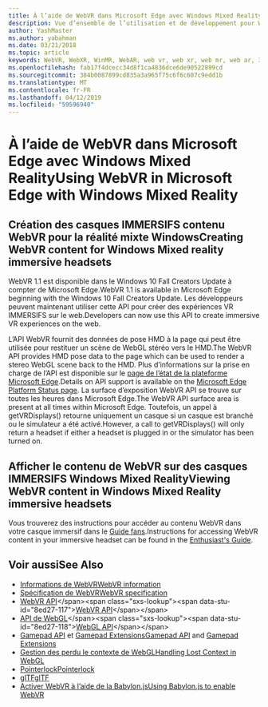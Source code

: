 ```yaml
---
title: À l’aide de WebVR dans Microsoft Edge avec Windows Mixed Reality
description: Vue d’ensemble de l’utilisation et de développement pour WebVR en réalité mixte Windows
author: YashMaster
ms.author: yabahman
ms.date: 03/21/2018
ms.topic: article
keywords: WebVR, WebXR, WinMR, WebAR, web vr, web xr, web mr, web ar, 360, 360 vidéo 360 vidéos, photo 360, 360 photos, 360, web immersive, du contenu immersiveweb, IW
ms.openlocfilehash: fab17f4dcecc34d8f1ca4836dce6de90522899cd
ms.sourcegitcommit: 384b0087899cd835a3a965f75c6f6c607c9edd1b
ms.translationtype: MT
ms.contentlocale: fr-FR
ms.lasthandoff: 04/12/2019
ms.locfileid: "59596940"
---
```

# <a name="using-webvr-in-microsoft-edge-with-windows-mixed-reality"></a><span data-ttu-id="8ed27-104">À l’aide de WebVR dans Microsoft Edge avec Windows Mixed Reality</span><span class="sxs-lookup"><span data-stu-id="8ed27-104">Using WebVR in Microsoft Edge with Windows Mixed Reality</span></span>

## <a name="creating-webvr-content-for-windows-mixed-reality-immersive-headsets"></a><span data-ttu-id="8ed27-105">Création des casques IMMERSIFS contenu WebVR pour la réalité mixte Windows</span><span class="sxs-lookup"><span data-stu-id="8ed27-105">Creating WebVR content for Windows Mixed reality immersive headsets</span></span>

<span data-ttu-id="8ed27-106">WebVR 1.1 est disponible dans le Windows 10 Fall Creators Update à compter de Microsoft Edge.</span><span class="sxs-lookup"><span data-stu-id="8ed27-106">WebVR 1.1 is available in Microsoft Edge beginning with the Windows 10 Fall Creators Update.</span></span> <span data-ttu-id="8ed27-107">Les développeurs peuvent maintenant utiliser cette API pour créer des expériences VR IMMERSIFS sur le web.</span><span class="sxs-lookup"><span data-stu-id="8ed27-107">Developers can now use this API to create immersive VR experiences on the web.</span></span>

<span data-ttu-id="8ed27-108">L’API WebVR fournit des données de pose HMD à la page qui peut être utilisée pour restituer un scène de WebGL stéréo vers le HMD.</span><span class="sxs-lookup"><span data-stu-id="8ed27-108">The WebVR API provides HMD pose data to the page which can be used to render a stereo WebGL scene back to the HMD.</span></span> <span data-ttu-id="8ed27-109">Plus d’informations sur la prise en charge de l’API est disponible sur le [page de l’état de la plateforme Microsoft Edge](https://developer.microsoft.com/microsoft-edge/platform/status/webvr/).</span><span class="sxs-lookup"><span data-stu-id="8ed27-109">Details on API support is available on the [Microsoft Edge Platform Status page](https://developer.microsoft.com/microsoft-edge/platform/status/webvr/).</span></span> <span data-ttu-id="8ed27-110">La surface d’exposition WebVR API se trouve sur toutes les heures dans Microsoft Edge.</span><span class="sxs-lookup"><span data-stu-id="8ed27-110">The WebVR API surface area is present at all times within Microsoft Edge.</span></span> <span data-ttu-id="8ed27-111">Toutefois, un appel à getVRDisplays() retourne uniquement un casque si un casque est branché ou le simulateur a été activé.</span><span class="sxs-lookup"><span data-stu-id="8ed27-111">However, a call to getVRDisplays() will only return a headset if either a headset is plugged in or the simulator has been turned on.</span></span>

## <a name="viewing-webvr-content-in-windows-mixed-reality-immersive-headsets"></a><span data-ttu-id="8ed27-112">Afficher le contenu de WebVR sur des casques IMMERSIFS Windows Mixed Reality</span><span class="sxs-lookup"><span data-stu-id="8ed27-112">Viewing WebVR content in Windows Mixed Reality immersive headsets</span></span>

<span data-ttu-id="8ed27-113">Vous trouverez des instructions pour accéder au contenu WebVR dans votre casque immersif dans le [Guide fans](https://docs.microsoft.com/windows/mixed-reality/enthusiast-guide/webvr).</span><span class="sxs-lookup"><span data-stu-id="8ed27-113">Instructions for accessing WebVR content in your immersive headset can be found in the [Enthusiast's Guide](https://docs.microsoft.com/windows/mixed-reality/enthusiast-guide/webvr).</span></span>

## <a name="see-also"></a><span data-ttu-id="8ed27-114">Voir aussi</span><span class="sxs-lookup"><span data-stu-id="8ed27-114">See Also</span></span>
* [<span data-ttu-id="8ed27-115">Informations de WebVR</span><span class="sxs-lookup"><span data-stu-id="8ed27-115">WebVR information</span></span>](http://webvr.info)
* [<span data-ttu-id="8ed27-116">Spécification de WebVR</span><span class="sxs-lookup"><span data-stu-id="8ed27-116">WebVR specification</span></span>](https://w3c.github.io/webvr/)
* <span data-ttu-id="8ed27-117">[WebVR API](https://msdn.microsoft.com/library/mt806281(v=vs.85).aspx)</span><span class="sxs-lookup"><span data-stu-id="8ed27-117">[WebVR API](https://msdn.microsoft.com/library/mt806281(v=vs.85).aspx)</span></span>
* <span data-ttu-id="8ed27-118">[API de WebGL](https://msdn.microsoft.com/library/bg182648(v=vs.85).aspx)</span><span class="sxs-lookup"><span data-stu-id="8ed27-118">[WebGL API](https://msdn.microsoft.com/library/bg182648(v=vs.85).aspx)</span></span>
* <span data-ttu-id="8ed27-119">[Gamepad API](https://msdn.microsoft.com/library/dn743630(v=vs.85).aspx) et [Gamepad Extensions](https://w3c.github.io/gamepad/extensions.html)</span><span class="sxs-lookup"><span data-stu-id="8ed27-119">[Gamepad API](https://msdn.microsoft.com/library/dn743630(v=vs.85).aspx) and [Gamepad Extensions](https://w3c.github.io/gamepad/extensions.html)</span></span>
* [<span data-ttu-id="8ed27-120">Gestion des perdu le contexte de WebGL</span><span class="sxs-lookup"><span data-stu-id="8ed27-120">Handling Lost Context in WebGL</span></span>](https://www.khronos.org/webgl/wiki/HandlingContextLost)
* [<span data-ttu-id="8ed27-121">Pointerlock</span><span class="sxs-lookup"><span data-stu-id="8ed27-121">Pointerlock</span></span>](http://www.w3.org/TR/pointerlock/)
* [<span data-ttu-id="8ed27-122">glTF</span><span class="sxs-lookup"><span data-stu-id="8ed27-122">glTF</span></span>](https://www.khronos.org/gltf)
* [<span data-ttu-id="8ed27-123">Activer WebVR à l’aide de la Babylon.js</span><span class="sxs-lookup"><span data-stu-id="8ed27-123">Using Babylon.js to enable WebVR</span></span>](https://docs.microsoft.com/windows/uwp/get-started/adding-webvr-to-a-babylonjs-game)

